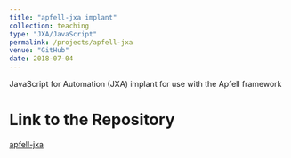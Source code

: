 ```yaml
---
title: "apfell-jxa implant"
collection: teaching
type: "JXA/JavaScript"
permalink: /projects/apfell-jxa
venue: "GitHub"	
date: 2018-07-04	
---
```


JavaScript for Automation (JXA) implant for use with the Apfell framework

Link to the Repository
======
[apfell-jxa](https://github.com/its-a-feature/apfell-jxa)
